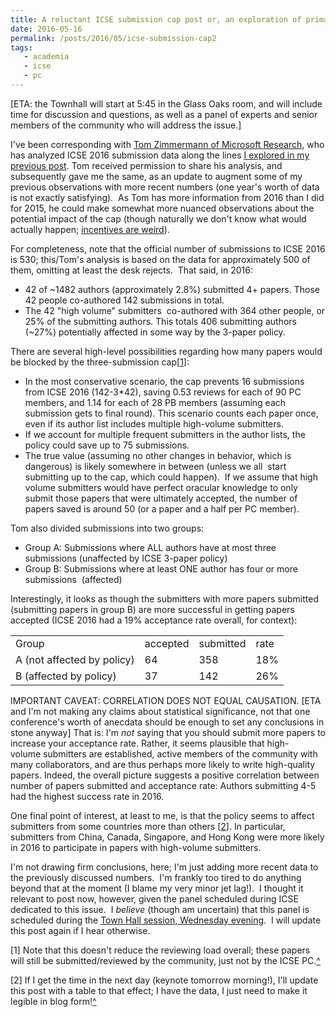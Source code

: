 ```yaml
---
title: A reluctant ICSE submission cap post or, an exploration of primary sources
date: 2016-05-16
permalink: /posts/2016/05/icse-submission-cap2
tags: 
   - academia
   - icse
   - pc
---
```


[ETA: the Townhall will start at 5:45 in the Glass Oaks room, and will include time for discussion and questions, as well as a panel of experts and senior members of the community who will address the issue.]

I've been corresponding with <a href="http://thomas-zimmermann.com/">Tom Zimmermann of Microsoft Research</a>, who has analyzed ICSE 2016 submission data along the lines <a href="http://clairelegoues.com/2016/04/20/a-reluctant-icse-submission-cap-post-or-an-exploration-of-primary-sources/">I explored in my previous post</a>. Tom received permission to share his analysis, and subsequently gave me the same, as an update to augment some of my previous observations with more recent numbers (one year's worth of data is not exactly satisfying).  As Tom has more information from 2016 than I did for 2015, he could make somewhat more nuanced observations about the potential impact of the cap (though naturally we don't know what would actually happen; <a href="http://freakonomics.com/">incentives are weird</a>).

For completeness, note that the official number of submissions to ICSE 2016 is 530; this/Tom's analysis is based on the data for approximately 500 of them, omitting at least the desk rejects.  That said, in 2016:
<ul>
	<li>42 of ~1482 authors (approximately 2.8%) submitted 4+ papers. Those 42 people co-authored 142 submissions in total.</li>
	<li>The 42 "high volume" submitters  co-authored with 364 other people, or 25% of the submitting authors. This totals 406 submitting authors (~27%) potentially affected in some way by the 3-paper policy.</li>
</ul>
There are several high-level possibilities regarding how many papers would be blocked by the three-submission cap[<a href="#icse-update1" name="back2update1">1</a>]:
<ul>
	<li>In the most conservative scenario, the cap prevents 16 submissions from ICSE 2016 (142-3*42), saving 0.53 reviews for each of 90 PC members, and 1.14 for each of 28 PB members (assuming each submission gets to final round). This scenario counts each paper once, even if its author list includes multiple high-volume submitters.</li>
	<li>If we account for multiple frequent submitters in the author lists, the policy could save up to 75 submissions.</li>
	<li>The true value (assuming no other changes in behavior, which is dangerous) is likely somewhere in between (unless we all  start submitting up to the cap, which could happen).  If we assume that high volume submitters would have perfect oracular knowledge to only submit those papers that were ultimately accepted, the number of papers saved is around 50 (or a paper and a half per PC member).</li>
</ul>
Tom also divided submissions into two groups:
<ul>
	<li>Group A: Submissions where ALL authors have at most three submissions (unaffected by ICSE 3-paper policy)</li>
	<li>Group B: Submissions where at least ONE author has four or more submissions  (affected)</li>
</ul>
Interestingly, it looks as though the submitters with more papers submitted (submitting papers in group B) are more successful in getting papers accepted (ICSE 2016 had a 19% acceptance rate overall, for context):
<table>
<tbody>
<tr>
<td>Group</td>
<td>accepted</td>
<td>submitted</td>
<td>rate</td>
</tr>
<tr>
<td>A (not affected by policy)</td>
<td>64</td>
<td>358</td>
<td>18%</td>
</tr>
<tr>
<td>B (affected by policy)</td>
<td>37</td>
<td>142</td>
<td>26%</td>
</tr>
</tbody>
</table>
IMPORTANT CAVEAT: CORRELATION DOES NOT EQUAL CAUSATION. [ETA and I'm not making any claims about statistical significance, not that one conference's worth of anecdata should be enough to set any conclusions in stone anyway] That is: I'm <em>not</em> saying that you should submit more papers to increase your acceptance rate. Rather, it seems plausible that high-volume submitters are established, active members of the community with many collaborators, and are thus perhaps more likely to write high-quality papers. Indeed, the overall picture suggests a positive correlation between number of papers submitted and acceptance rate: Authors submitting 4-5 had the highest success rate in 2016.

One final point of interest, at least to me, is that the policy seems to affect submitters from some countries more than others [<a href="#icse-update2&quot;" name="back2update2">2</a>]. In particular, submitters from China, Canada, Singapore, and Hong Kong were more likely in 2016 to participate in papers with high-volume submitters.

I'm not drawing firm conclusions, here; I'm just adding more recent data to the previously discussed numbers.  I'm frankly too tired to do anything beyond that at the moment (I blame my very minor jet lag!).  I thought it relevant to post now, however, given the panel scheduled during ICSE dedicated to this issue.  I <em>believe </em>(though am uncertain) that this panel is scheduled during the <a href="http://2016.icse.cs.txstate.edu/townhall">Town Hall session, Wednesday evening</a>.  I will update this post again if I hear otherwise.

[<a name="icse-update1"></a>1] Note that this doesn't reduce the reviewing load overall; these papers will still be submitted/reviewed by the community, just not by the ICSE PC.<a href="#back2update1">^</a>

[<a name="icse-update2"></a>2] If I get the time in the next day (keynote tomorrow morning!), I'll update this post with a table to that effect; I have the data, I just need to make it legible in blog form!<a href="#back2update2">^</a>

